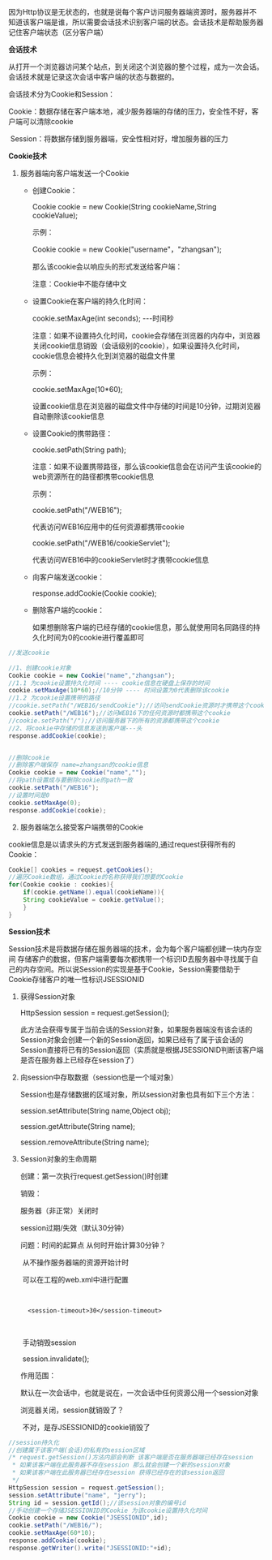 ​        因为Http协议是无状态的，也就是说每个客户访问服务器端资源时，服务器并不知道该客户端是谁，所以需要会话技术识别客户端的状态。会话技术是帮助服务器记住客户端状态（区分客户端）

 

**会话技术**

​        从打开一个浏览器访问某个站点，到关闭这个浏览器的整个过程，成为一次会话。会话技术就是记录这次会话中客户端的状态与数据的。

会话技术分为Cookie和Session：

​        Cookie：数据存储在客户端本地，减少服务器端的存储的压力，安全性不好，客户端可以清除cookie

​        Session：将数据存储到服务器端，安全性相对好，增加服务器的压力



**Cookie技术**



1. 服务器端向客户端发送一个Cookie

    * 创建Cookie：

        Cookie cookie = new Cookie(String cookieName,String cookieValue);

        示例：

        Cookie cookie = new Cookie("username"，"zhangsan");

        那么该cookie会以响应头的形式发送给客户端：

        注意：Cookie中不能存储中文

        

    * 设置Cookie在客户端的持久化时间：

        cookie.setMaxAge(int seconds); ---时间秒

        注意：如果不设置持久化时间，cookie会存储在浏览器的内存中，浏览器关闭cookie信息销毁（会话级别的cookie），如果设置持久化时间，cookie信息会被持久化到浏览器的磁盘文件里

        示例：

        cookie.setMaxAge(10*60);

        设置cookie信息在浏览器的磁盘文件中存储的时间是10分钟，过期浏览器  自动删除该cookie信息

        

    * 设置Cookie的携带路径：

        cookie.setPath(String path);

        注意：如果不设置携带路径，那么该cookie信息会在访问产生该cookie的  web资源所在的路径都携带cookie信息

        示例：

        cookie.setPath("/WEB16");

        代表访问WEB16应用中的任何资源都携带cookie

        cookie.setPath("/WEB16/cookieServlet");

        代表访问WEB16中的cookieServlet时才携带cookie信息

        

    * 向客户端发送cookie：

        response.addCookie(Cookie cookie);

        

    * 删除客户端的cookie：

        如果想删除客户端的已经存储的cookie信息，那么就使用同名同路径的持久化时间为0的cookie进行覆盖即可

~~~java
//发送cookie
    
//1、创建cookie对象
Cookie cookie = new Cookie("name","zhangsan");
//1.1 为cookie设置持久化时间 ---- cookie信息在硬盘上保存的时间
cookie.setMaxAge(10*60);//10分钟 ---- 时间设置为0代表删除该cookie
//1.2 为cookie设置携带的路径
//cookie.setPath("/WEB16/sendCookie");//访问sendCookie资源时才携带这个cookie
cookie.setPath("/WEB16");//访问WEB16下的任何资源时都携带这个cookie
//cookie.setPath("/");//访问服务器下的所有的资源都携带这个cookie
//2、将cookie中存储的信息发送到客户端---头
response.addCookie(cookie);


//删除cookie
//删除客户端保存 name=zhangsan的cookie信息
Cookie cookie = new Cookie("name","");
//将path设置成与要删除cookie的path一致
cookie.setPath("/WEB16");
//设置时间是0
cookie.setMaxAge(0);
response.addCookie(cookie);

~~~



2. 服务器端怎么接受客户端携带的Cookie

cookie信息是以请求头的方式发送到服务器端的,通过request获得所有的Cookie：

~~~java
Cookie[] cookies = request.getCookies();
//遍历Cookie数组，通过Cookie的名称获得我们想要的Cookie
for(Cookie cookie : cookies){
    if(cookie.getName().equal(cookieName)){
    String cookieValue = cookie.getValue();
    }
}
~~~



**Session技术**

​        Session技术是将数据存储在服务器端的技术，会为每个客户端都创建一块内存空间  存储客户的数据，但客户端需要每次都携带一个标识ID去服务器中寻找属于自己的内存空间。所以说Session的实现是基于Cookie，Session需要借助于Cookie存储客户的唯一性标识JSESSIONID



1. 获得Session对象

    HttpSession session = request.getSession();

    此方法会获得专属于当前会话的Session对象，如果服务器端没有该会话的Session对象会创建一个新的Session返回，如果已经有了属于该会话的Session直接将已有的Session返回（实质就是根据JSESSIONID判断该客户端是否在服务器上已经存在session了）

    

2. 向session中存取数据（session也是一个域对象）

    Session也是存储数据的区域对象，所以session对象也具有如下三个方法：

    session.setAttribute(String name,Object obj);

    session.getAttribute(String name);

    session.removeAttribute(String name);

    

3. Session对象的生命周期

    创建：第一次执行request.getSession()时创建

    销毁：

    服务器（非正常）关闭时

    session过期/失效（默认30分钟）

     

    问题：时间的起算点 从何时开始计算30分钟？

    ​	从不操作服务器端的资源开始计时

    ​	可以在工程的web.xml中进行配置

    ​	<session-config>

       	 <session-timeout>30</session-timeout>

    ​	</session-config>

    ​	手动销毁session

    ​	session.invalidate();

     

    作用范围：

    ​	默认在一次会话中，也就是说在，一次会话中任何资源公用一个session对象

     

    浏览器关闭，session就销毁了？ 

    ​	不对，是存JSESSIONID的cookie销毁了



~~~java
//session持久化
//创建属于该客户端(会话)的私有的session区域
/* request.getSession()方法内部会判断 该客户端是否在服务器端已经存在session
 * 如果该客户端在此服务器不存在session 那么就会创建一个新的session对象
 * 如果该客户端在此服务器已经存在session 获得已经存在的该session返回
 */
HttpSession session = request.getSession();
session.setAttribute("name", "jerry");
String id = session.getId();//该session对象的编号id
//手动创建一个存储JSESSIONID的Cookie 为该cookie设置持久化时间
Cookie cookie = new Cookie("JSESSIONID",id);
cookie.setPath("/WEB16/");
cookie.setMaxAge(60*10);
response.addCookie(cookie);
response.getWriter().write("JSESSIONID:"+id);

~~~

